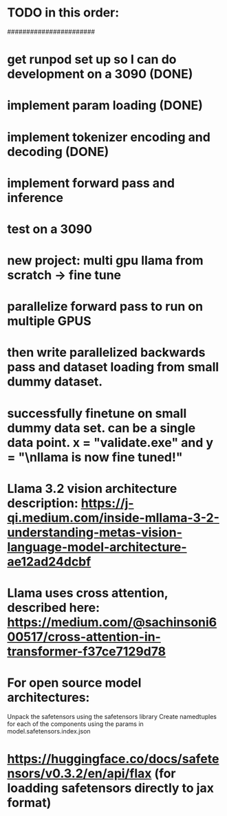 
# TODO in this order:
#######################
# get runpod set up so I can do development on a 3090 (DONE)
# implement param loading (DONE)
# implement tokenizer encoding and decoding (DONE)
# implement forward pass and inference
# test on a 3090
# new project: multi gpu llama from scratch -> fine tune
# parallelize forward pass to run on multiple GPUS
# then write parallelized backwards pass and dataset loading from small dummy dataset.
# successfully finetune on small dummy data set. can be a single data point. x = "validate.exe" and y = "\nllama is now fine tuned!"



# Llama 3.2 vision architecture description: https://j-qi.medium.com/inside-mllama-3-2-understanding-metas-vision-language-model-architecture-ae12ad24dcbf


# Llama uses cross attention, described here: https://medium.com/@sachinsoni600517/cross-attention-in-transformer-f37ce7129d78



# For open source model architectures:
Unpack the safetensors using the safetensors library
Create namedtuples for each of the components using the params in model.safetensors.index.json
# https://huggingface.co/docs/safetensors/v0.3.2/en/api/flax (for loadding safetensors directly to jax format)
